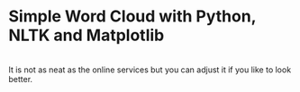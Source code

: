 # Simple Word Cloud with Python, NLTK and Matplotlib
<br>It is not as neat as the online services but you can adjust it if you like to look better.

